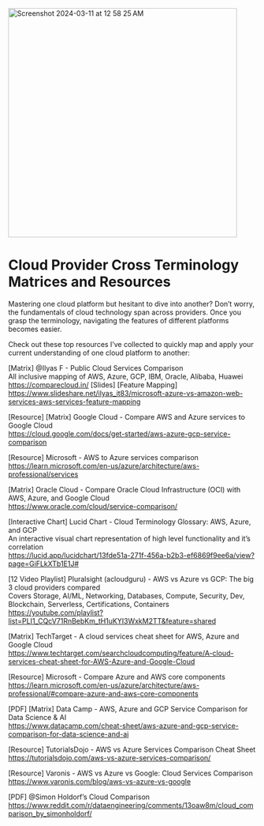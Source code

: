 
<img width="464" alt="Screenshot 2024-03-11 at 12 58 25 AM" src="https://github.com/redskycyber/Cloud-Security/assets/157662722/1c14f0bb-a24c-4cc1-bed2-da28c575b4ba">

# Cloud Provider Cross Terminology Matrices and Resources

Mastering one cloud platform but hesitant to dive into another? Don’t worry, the fundamentals of cloud technology span across providers. Once you grasp the terminology, navigating the features of different platforms becomes easier. 

Check out these top resources I’ve collected to quickly map and apply your current understanding of one cloud platform to another:

[Matrix] @Ilyas F - Public Cloud Services Comparison \
All inclusive mapping of AWS, Azure, GCP, IBM, Oracle, Alibaba, Huawei \
https://comparecloud.in/
[Slides] [Feature Mapping] \
https://www.slideshare.net/ilyas_it83/microsoft-azure-vs-amazon-web-services-aws-services-feature-mapping

[Resource] [Matrix] Google Cloud - Compare AWS and Azure services to Google Cloud \
https://cloud.google.com/docs/get-started/aws-azure-gcp-service-comparison

[Resource] Microsoft - AWS to Azure services comparison \
https://learn.microsoft.com/en-us/azure/architecture/aws-professional/services

[Matrix] Oracle Cloud - Compare Oracle Cloud Infrastructure (OCI) with AWS, Azure, and Google Cloud \
https://www.oracle.com/cloud/service-comparison/

[Interactive Chart]  Lucid Chart - Cloud Terminology Glossary: AWS, Azure, and GCP \
An interactive visual chart representation of high level functionality and it’s correlation \
https://lucid.app/lucidchart/13fde51a-271f-456a-b2b3-ef6869f9ee6a/view?page=GiFLkXTb1E1J#

[12 Video Playlist] Pluralsight (acloudguru) - AWS vs Azure vs GCP: The big 3 cloud providers compared \
Covers Storage, AI/ML, Networking, Databases, Compute, Security, Dev, Blockchain, Serverless, Certifications, Containers \
https://youtube.com/playlist?list=PLI1_CQcV71RnBebKm_tH1uKYI3WxkM2TT&feature=shared

[Matrix] TechTarget - A cloud services cheat sheet for AWS, Azure and Google Cloud \
https://www.techtarget.com/searchcloudcomputing/feature/A-cloud-services-cheat-sheet-for-AWS-Azure-and-Google-Cloud

[Resource] Microsoft - Compare Azure and AWS core components \
https://learn.microsoft.com/en-us/azure/architecture/aws-professional/#compare-azure-and-aws-core-components

[PDF] [Matrix] Data Camp - AWS, Azure and GCP Service Comparison for Data Science & AI \
https://www.datacamp.com/cheat-sheet/aws-azure-and-gcp-service-comparison-for-data-science-and-ai

[Resource] TutorialsDojo - AWS vs Azure Services Comparison Cheat Sheet \
https://tutorialsdojo.com/aws-vs-azure-services-comparison/

[Resource] Varonis - AWS vs Azure vs Google: Cloud Services Comparison \
https://www.varonis.com/blog/aws-vs-azure-vs-google

[PDF] @Simon Holdorf’s Cloud Comparison \
https://www.reddit.com/r/dataengineering/comments/13oaw8m/cloud_comparison_by_simonholdorf/
